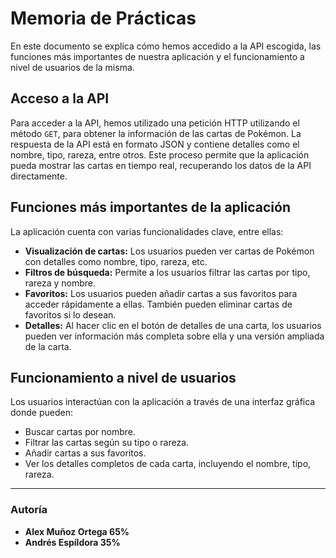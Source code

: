 
# Memoria de Prácticas

En este documento se explica cómo hemos accedido a la API escogida, las funciones más importantes de nuestra aplicación y el funcionamiento a nivel de usuarios de la misma.

## Acceso a la API

Para acceder a la API, hemos utilizado una petición HTTP utilizando el método `GET`, para obtener la información de las cartas de Pokémon. La respuesta de la API está en formato JSON y contiene detalles como el nombre, tipo, rareza, entre otros. Este proceso permite que la aplicación pueda mostrar las cartas en tiempo real, recuperando los datos de la API directamente.

## Funciones más importantes de la aplicación

La aplicación cuenta con varias funcionalidades clave, entre ellas:

- **Visualización de cartas:** Los usuarios pueden ver cartas de Pokémon con detalles como nombre, tipo, rareza, etc.
- **Filtros de búsqueda:** Permite a los usuarios filtrar las cartas por tipo, rareza y nombre.
- **Favoritos:** Los usuarios pueden añadir cartas a sus favoritos para acceder rápidamente a ellas. También pueden eliminar cartas de favoritos si lo desean.
- **Detalles:** Al hacer clic en el botón de detalles de una carta, los usuarios pueden ver información más completa sobre ella y una versión ampliada de la carta.

## Funcionamiento a nivel de usuarios

Los usuarios interactúan con la aplicación a través de una interfaz gráfica donde pueden:

- Buscar cartas por nombre.
- Filtrar las cartas según su tipo o rareza.
- Añadir cartas a sus favoritos.
- Ver los detalles completos de cada carta, incluyendo el nombre, tipo, rareza.

---

### Autoría

- **Alex   Muñoz Ortega  65%**
- **Andrés Espíldora     35%**
